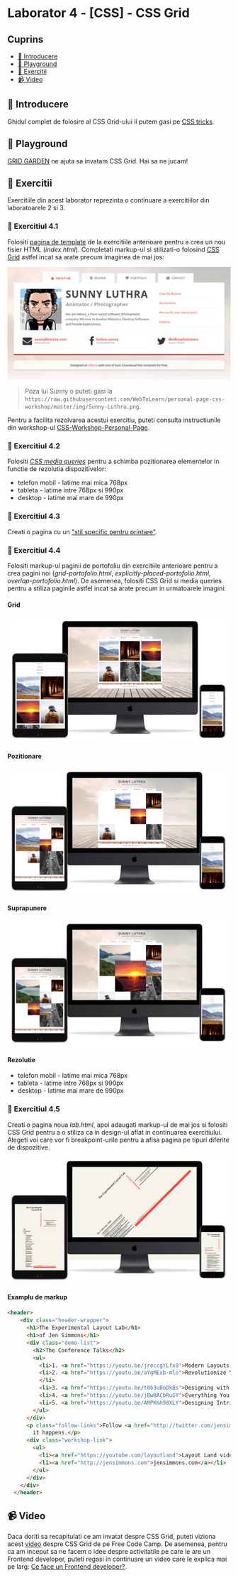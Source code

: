 # Laborator 4 - [CSS] - CSS Grid

## Cuprins

- [🦉 Introducere](#-Introducere)
- [🚀 Playground](#-Playground)
- [🎢 Exercitii](#-Exercitii)
- [📹 Video](#-Video)

## 🦉 Introducere

Ghidul complet de folosire al CSS Grid-ului il putem gasi pe [CSS tricks](https://css-tricks.com/snippets/css/complete-guide-grid/).

## 🚀 Playground

[GRID GARDEN](http://cssgridgarden.com/) ne ajuta sa invatam CSS Grid. Hai sa ne jucam!

## 🎢 Exercitii

Exercitiile din acest laborator reprezinta o continuare a exercitiilor din laboratoarele 2 si 3.

### 💪 Exercitiul 4.1

Folositi [pagina de template](../lab-3-ro) de la exercitiile anterioare pentru a crea un nou fisier HTML (_index.html_). Completati markup-ul si stilizati-o folosind [CSS Grid](https://css-tricks.com/snippets/css/complete-guide-grid/) astfel incat sa arate precum imaginea de mai jos:

![Design website personal - about me](personal-website-about-me.png)

> Poza lui Sunny o puteti gasi la `https://raw.githubusercontent.com/WebToLearn/personal-page-css-workshop/master/img/Sunny-Luthra.png`.

Pentru a facilita rezolvarea acestui exercitiu, puteti consulta instructiunile din workshop-ul [CSS-Workshop-Personal-Page](https://github.com/bmnicolae/CSS-Workshop-Personal-Page/tree/master/doc/exercise-1).

### 💪 Exercitiul 4.2

Folositi [_CSS media queries_](https://web.dev/responsive-web-design-basics/#media-queries) pentru a schimba pozitionarea elementelor in functie de rezolutia dispozitivelor:

- telefon mobil - latime mai mica 768px
- tableta - latime intre 768px si 990px
- desktop - latime mai mare de 990px

### 🎁 Exercitiul 4.3

Creati o pagina cu un ["stil specific pentru printare"]((https://www.sitepoint.com/css-printer-friendly-pages/)).

### 🎁 Exercitiul 4.4

Folositi markup-ul paginii de portofoliu din exercitiile anterioare pentru a crea pagini noi (_grid-portofolio.html_, _explicitly-placed-portofolio.html_, _overlap-portofolio.html_). De asemenea, folositi CSS Grid si media queries pentru a stiliza paginile astfel incat sa arate precum in urmatoarele imagini:

#### Grid

![Personal website design - portofolio](portofolio.png)

#### Pozitionare

![Personal website design - portofolio explicitly-placed](explicitly-placed.png)

#### Suprapunere

![Personal website design - portofolio overlap](overlap.png)

#### Rezolutie

- telefon mobil - latime mai mica 768px
- tableta - latime intre 768px si 990px
- desktop - latime mai mare de 990px

### 🎁 Exercitiul 4.5

Creati o pagina noua _lab.html_, apoi adaugati markup-ul de mai jos si folositi CSS Grid pentru a o stiliza ca in design-ul aflat in continuarea exercitiului. Alegeti voi care vor fi breakpoint-urile pentru a afisa pagina pe tipuri diferite de dispozitive.

![Lab](lab.png)

#### Examplu de markup

```HTML
<header>
    <div class="header-wrapper">
      <h1>The Experimental Layout Lab</h1>
      <h1>of Jen Simmons</h1>
      <div class="demo-list">
        <h2>The Conference Talks</h2>
        <ul>
          <li>1. <a href="https://youtu.be/jreccgYLfx8">Modern Layouts: Getting Out of Our Ruts</a></li>
          <li>2. <a href="https://youtu.be/aYgMExb-mlo">Revolutionize Your Page: Real Art Direction on the Web</a>
          </li>
          <li>3. <a href="https://youtu.be/t0b3uBoDkBs">Designing with Grid</a></li>
          <li>4. <a href="https://youtu.be/jBwBACbRuGY">Everything You Know About Web Design Just Changed</a></li>
          <li>5. <a href="https://youtu.be/AMPKmh98XLY">Designing Intrinsic Layouts</a></li>
        </ul>
      </div>
      <p class="follow-links">Follow <a href="http://twitter.com/jensimmons">@jensimmons</a> on Twitter for more as
        it happens.</p>
      <div class="workshop-link">
        <ul>
          <li><a href="https://youtube.com/layoutland">Layout Land videos</a></li>
          <li><a href="http://jensimmons.com">jensimmons.com</a></li>
        </ul>
      </div>
    </div>
  </header>
```

## 📹 Video

Daca doriti sa recapitulati ce am invatat despre CSS Grid, puteti viziona acest [video](https://www.youtube.com/watch?v=t6CBKf8K_Ac) despre CSS Grid de pe Free Code Camp. De asemenea, pentru ca am inceput sa ne facem o idee despre activitatile pe care le are un Frontend developer, puteti regasi in continuare un video care le explica mai pe larg: [Ce face un Frontend developer?](https://youtu.be/akt2gpjbiRU).
